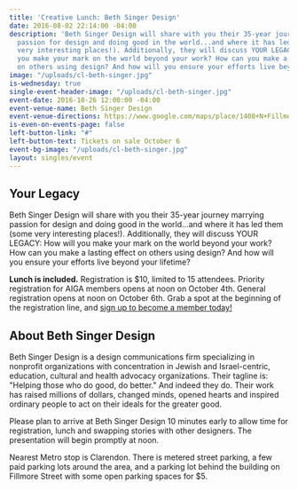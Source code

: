 ```yaml
---
title: 'Creative Lunch: Beth Singer Design'
date: 2016-08-02 22:14:00 -04:00
description: 'Beth Singer Design will share with you their 35-year journey marrying
  passion for design and doing good in the world...and where it has led them (some
  very interesting places!). Additionally, they will discuss YOUR LEGACY: How will
  you make your mark on the world beyond your work? How can you make a lasting effect
  on others using design? And how will you ensure your efforts live beyond your lifetime?'
image: "/uploads/cl-beth-singer.jpg"
is-wednesday: true
single-event-header-image: "/uploads/cl-beth-singer.jpg"
event-date: 2016-10-26 12:00:00 -04:00
event-venue-name: Beth Singer Design
event-venue-directions: https://www.google.com/maps/place/1408+N+Fillmore+St+%236,+Arlington,+VA+22201/@38.888767,-77.0957165,17z/data=!3m1!4b1!4m5!3m4!1s0x89b7b686596414c7:0x9c59e0eb322f4b35!8m2!3d38.888767!4d-77.0935278
is-even-on-events-page: false
left-button-link: "#"
left-button-text: Tickets on sale October 6
event-bg-image: "/uploads/cl-beth-singer.jpg"
layout: singles/event
---
```


## Your Legacy

Beth Singer Design will share with you their 35-year journey marrying passion for design and doing good in the world...and where it has led them (some very interesting places!). Additionally, they will discuss YOUR LEGACY: How will you make your mark on the world beyond your work? How can you make a lasting effect on others using design? And how will you ensure your efforts live beyond your lifetime?

**Lunch is included.** Registration is $10, limited to 15 attendees. Priority registration for AIGA members opens at noon on October 4th. General registration opens at noon on October 6th. Grab a spot at the beginning of the registration line, and [sign up to become a member today!](http://www.aiga.org/join)

## About Beth Singer Design

Beth Singer Design is a design communications firm specializing in nonprofit organizations with concentration in Jewish and Israel-centric, education, cultural and health advocacy organizations. Their tagline is: "Helping those who do good, do better." And indeed they do. Their work has raised millions of dollars, changed minds, opened hearts and inspired ordinary people to act on their ideals for the greater good.

Please plan to arrive at Beth Singer Design 10 minutes early to allow time for registration, lunch and swapping stories with other designers. The presentation will begin promptly at noon.

Nearest Metro stop is Clarendon. There is metered street parking, a few paid parking lots around the area, and a parking lot behind the building on Fillmore Street with some open parking spaces for $5.